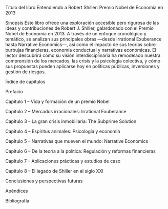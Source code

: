 Título del libro
Entendiendo a Robert Shiller: Premio Nobel de Economía en 2013

Sinopsis
Este libro ofrece una exploración accesible pero rigurosa de las ideas y contribuciones de Robert J. Shiller, galardonado con el Premio Nobel de Economía en 2013. A través de un enfoque cronológico y temático, se analizan sus principales obras —desde Irrational Exuberance hasta Narrative Economics—, así como el impacto de sus teorías sobre burbujas financieras, economía conductual y narrativas económicas. El lector descubrirá cómo su visión interdisciplinaria ha remodelado nuestra comprensión de los mercados, las crisis y la psicología colectiva, y cómo sus propuestas pueden aplicarse hoy en políticas públicas, inversiones y gestión de riesgos.

Índice de capítulos

Prefacio

Capítulo 1 – Vida y formación de un premio Nobel

Capítulo 2 – Mercados irracionales: Irrational Exuberance

Capítulo 3 – La gran crisis inmobiliaria: The Subprime Solution

Capítulo 4 – Espíritus animales: Psicología y economía

Capítulo 5 – Narrativas que mueven el mundo: Narrative Economics

Capítulo 6 – De la teoría a la política: Regulación y reformas financieras

Capítulo 7 – Aplicaciones prácticas y estudios de caso

Capítulo 8 – El legado de Shiller en el siglo XXI

Conclusiones y perspectivas futuras

Apéndices

Bibliografía

